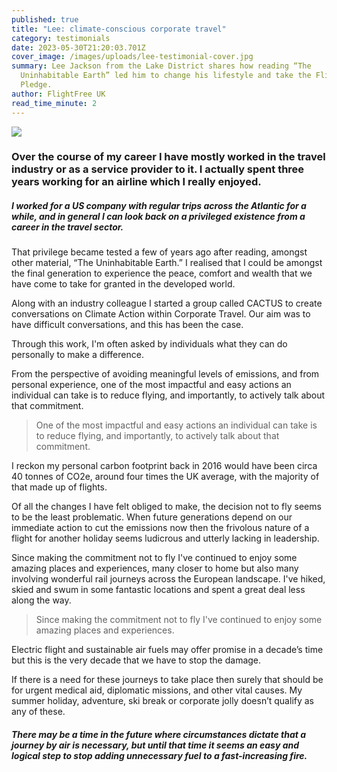 ```yaml
---
published: true
title: "Lee: climate-conscious corporate travel"
category: testimonials
date: 2023-05-30T21:20:03.701Z
cover_image: /images/uploads/lee-testimonial-cover.jpg
summary: Lee Jackson from the Lake District shares how reading “The
  Uninhabitable Earth” led him to change his lifestyle and take the Flight Free
  Pledge.
author: FlightFree UK
read_time_minute: 2
---
```

![](/images/uploads/lee-testimonial-body.jpg)

### Over the course of my career I have mostly worked in the travel industry or as a service provider to it. I actually spent three years working for an airline which I really enjoyed. 

##### I worked for a US company with regular trips across the Atlantic for a while, and in general I can look back on a privileged existence from a career in the travel sector.

That privilege became tested a few of years ago after reading, amongst other material, “The Uninhabitable Earth.” I realised that I could be amongst the final generation to experience the peace, comfort and wealth that we have come to take for granted in the developed world. 

Along with an industry colleague I started a group called CACTUS to create conversations on Climate Action within Corporate Travel. Our aim was to have difficult conversations, and this has been the case.

Through this work, I'm often asked by individuals what they can do personally to make a difference.

From the perspective of avoiding meaningful levels of emissions, and from personal experience, one of the most impactful and easy actions an individual can take is to reduce flying, and importantly, to actively talk about that commitment.

> One of the most impactful and easy actions an individual can take is to reduce flying, and importantly, to actively talk about that commitment.

I reckon my personal carbon footprint back in 2016 would have been circa 40 tonnes of CO2e, around four times the UK average, with the majority of that made up of flights.

Of all the changes I have felt obliged to make, the decision not to fly seems to be the least problematic. When future generations depend on our immediate action to cut the emissions now then the frivolous nature of a flight for another holiday seems ludicrous and utterly lacking in leadership.

Since making the commitment not to fly I've continued to enjoy some amazing places and experiences, many closer to home but also many involving wonderful rail journeys across the European landscape. I've hiked, skied and swum in some fantastic locations and spent a great deal less along the way.

> Since making the commitment not to fly I've continued to enjoy some amazing places and experiences.

Electric flight and sustainable air fuels may offer promise in a decade’s time but this is the very decade that we have to stop the damage.

If there is a need for these journeys to take place then surely that should be for urgent medical aid, diplomatic missions, and other vital causes. My summer holiday, adventure, ski break or corporate jolly doesn’t qualify as any of these.

##### There may be a time in the future where circumstances dictate that a journey by air is necessary, but until that time it seems an easy and logical step to stop adding unnecessary fuel to a fast-increasing fire.